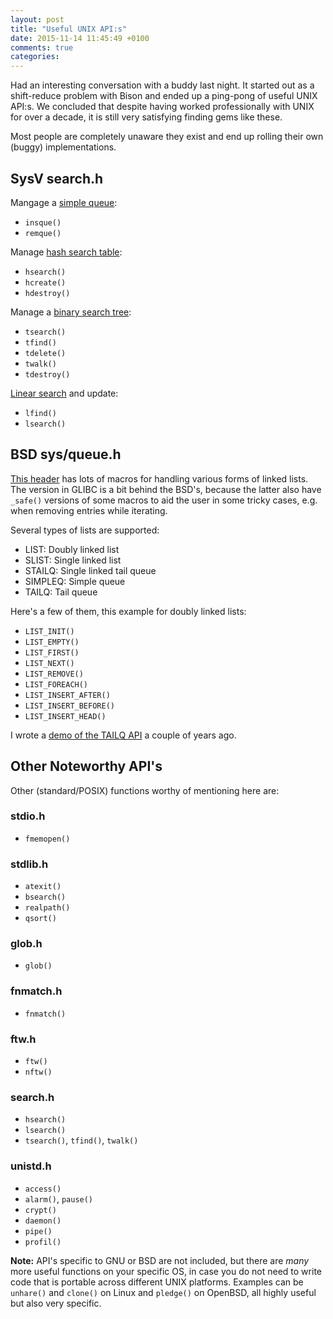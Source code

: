 ```yaml
---
layout: post
title: "Useful UNIX API:s"
date: 2015-11-14 11:45:49 +0100
comments: true
categories: 
---
```


Had an interesting conversation with a buddy last night.  It started out
as a shift-reduce problem with Bison and ended up a ping-pong of useful
UNIX API:s.  We concluded that despite having worked professionally with
UNIX for over a decade, it is still very satisfying finding gems like
these.

Most people are completely unaware they exist and end up rolling their
own (buggy) implementations.

<!-- more -->

SysV search.h
-------------

Mangage a [simple queue][sysvque]:

- `insque()`
- `remque()`

Manage [hash search table][sysvhash]:

- `hsearch()`
- `hcreate()`
- `hdestroy()`

Manage a [binary search tree][sysvtree]:

- `tsearch()`
- `tfind()`
- `tdelete()`
- `twalk()`
- `tdestroy()`

[Linear search][sysvlin] and update:

- `lfind()`
- `lsearch()`


BSD sys/queue.h
---------------

[This header][BSD] has lots of macros for handling various forms of
linked lists.  The version in GLIBC is a bit behind the BSD's, because
the latter also have `_safe()` versions of some macros to aid the user
in some tricky cases, e.g. when removing entries while iterating.

Several types of lists are supported:

- LIST: Doubly linked list
- SLIST: Single linked list
- STAILQ: Single linked tail queue
- SIMPLEQ: Simple queue
- TAILQ: Tail queue

Here's a few of them, this example for doubly linked lists:

- `LIST_INIT()`
- `LIST_EMPTY()`
- `LIST_FIRST()`
- `LIST_NEXT()`
- `LIST_REMOVE()`
- `LIST_FOREACH()`
- `LIST_INSERT_AFTER()`
- `LIST_INSERT_BEFORE()`
- `LIST_INSERT_HEAD()`

I wrote a [demo of the TAILQ API][DEMO] a couple of years ago.


Other Noteworthy API's
----------------------

Other (standard/POSIX) functions worthy of mentioning here are:

### stdio.h

- `fmemopen()`

### stdlib.h

- `atexit()`
- `bsearch()`
- `realpath()`
- `qsort()`

### glob.h

- `glob()`

### fnmatch.h

- `fnmatch()`

### ftw.h

- `ftw()`
- `nftw()`

### search.h

- `hsearch()`
- `lsearch()`
- `tsearch()`, `tfind()`, `twalk()`

### unistd.h

- `access()`
- `alarm()`, `pause()`
- `crypt()`
- `daemon()`
- `pipe()`
- `profil()`

**Note:** API's specific to GNU or BSD are not included, but there are
  *many* more useful functions on your specific OS, in case you do not
need to write code that is portable across different UNIX platforms.
Examples can be `unhare()` and `clone()` on Linux and `pledge()` on
OpenBSD, all highly useful but also very specific.

[sysvque]:  http://pubs.opengroup.org/onlinepubs/009695399/functions/insque.html
[sysvlin]:  http://pubs.opengroup.org/onlinepubs/009695399/functions/lsearch.html
[sysvtree]: http://pubs.opengroup.org/onlinepubs/009695399/functions/tsearch.html
[sysvhash]: http://pubs.opengroup.org/onlinepubs/009695399/functions/hcreate.html
[BSD]:      https://www.freebsd.org/cgi/man.cgi?query=queue&sektion=3
[DEMO]:     https://github.com/troglobit/toolbox/blob/master/tailq-demo.c
